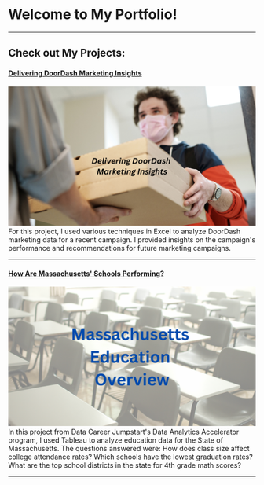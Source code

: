 # Welcome to My Portfolio!

---

## Check out My Projects:

#### [Delivering DoorDash Marketing Insights](https://www.linkedin.com/pulse/delivering-doordash-marketing-insights-ehlert-mackie-mba-msba/)
[<img src="images/DoorDash with Text.png?raw=true"/>](https://www.linkedin.com/pulse/delivering-doordash-marketing-insights-ehlert-mackie-mba-msba/)
For this project, I used various techniques in Excel to analyze DoorDash marketing data for a recent campaign. I provided insights on the campaign's performance and recommendations for future marketing campaigns.


---
#### [How Are Massachusetts' Schools Performing?](https://www.linkedin.com/pulse/how-massachusetts-schools-performing-christy-ehlert-mackie-mba-msba/)
[<img src="images/Massachusetts Education Overview.png?raw=true"/>](https://www.linkedin.com/pulse/how-massachusetts-schools-performing-christy-ehlert-mackie-mba-msba/)
In this project from Data Career Jumpstart's Data Analytics Accelerator program, I used Tableau to analyze education data for the State of Massachusetts. The questions answered were:
How does class size affect college attendance rates?
Which schools have the lowest graduation rates?
What are the top school districts in the state for 4th grade math scores?

---




